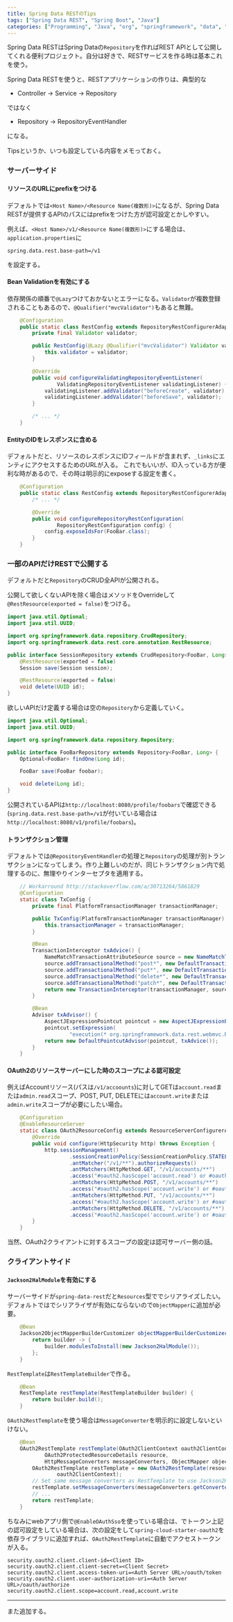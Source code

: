 ```yaml
---
title: Spring Data RESTのTips
tags: ["Spring Data REST", "Spring Boot", "Java"]
categories: ["Programming", "Java", "org", "springframework", "data", "rest"]
---
```



Spring Data RESTはSpring Dataの`Repository`を作ればREST APIとして公開してくれる便利プロジェクト。自分は好きで、RESTサービスを作る時は基本これを使う。

Spring Data RESTを使うと、RESTアプリケーションの作りは、典型的な

* Controller -> Service -> Repository

ではなく

* Repository -> RepositoryEventHandler

になる。

Tipsというか、いつも設定している内容をメモっておく。

### サーバーサイド

#### リソースのURLにprefixをつける

デフォルトでは`<Host Name>/<Resource Name(複数形)>`になるが、Spring Data RESTが提供するAPIのパスにはprefixをつけた方が認可設定とかしやすい。

例えば、`<Host Name>/v1/<Resource Name(複数形)>`にする場合は、`application.properties`に

``` properties
spring.data.rest.base-path=/v1
```

を設定する。

#### Bean Validationを有効にする

依存関係の順番で`@Lazy`つけておかないとエラーになる。`Validator`が複数登録されることもあるので、`@Qualifier("mvcValidator")`もあると無難。

``` java
	@Configuration
	public static class RestConfig extends RepositoryRestConfigurerAdapter {
		private final Validator validator;

		public RestConfig(@Lazy @Qualifier("mvcValidator") Validator validator) {
			this.validator = validator;
		}

		@Override
		public void configureValidatingRepositoryEventListener(
				ValidatingRepositoryEventListener validatingListener) {
			validatingListener.addValidator("beforeCreate", validator);
			validatingListener.addValidator("beforeSave", validator);
		}

		/* ... */
	}
```

#### EntityのIDをレスポンスに含める

デフォルトだと、リソースのレスポンスにIDフィールドが含まれず、`_links`にエンティにアクセスするためのURLが入る。
これでもいいが、ID入っている方が便利な時があるので、その時は明示的にexposeする設定を書く。

``` java
	@Configuration
	public static class RestConfig extends RepositoryRestConfigurerAdapter {
		/* ... */

		@Override
		public void configureRepositoryRestConfiguration(
				RepositoryRestConfiguration config) {
			config.exposeIdsFor(FooBar.class);
		}
	}
```

### 一部のAPIだけRESTで公開する

デフォルトだと`Repository`のCRUD全APIが公開される。

公開して欲しくないAPIを除く場合はメソッドをOverrideして`@RestResource(exported = false)`をつける。

``` java
import java.util.Optional;
import java.util.UUID;

import org.springframework.data.repository.CrudRepository;
import org.springframework.data.rest.core.annotation.RestResource;

public interface SessionRepository extends CrudRepository<FooBar, Long> {
	@RestResource(exported = false)
	Session save(Session session);

	@RestResource(exported = false)
	void delete(UUID id);
}
```

欲しいAPIだけ定義する場合は空の`Repository`から定義していく。

``` java
import java.util.Optional;
import java.util.UUID;

import org.springframework.data.repository.Repository;

public interface FooBarRepository extends Repository<FooBar, Long> {
	Optional<FooBar> findOne(Long id);

	FooBar save(FooBar foobar);

	void delete(Long id);
}
```

公開されているAPIは`http://localhost:8080/profile/foobars`で確認できる(`spring.data.rest.base-path=/v1`が付いている場合は`http://localhost:8080/v1/profile/foobars`)。


#### トランザクション管理

デフォルトでは`@RepositoryEventHandler`の処理と`Repository`の処理が別トランザクションになってしまう。作り上難しいのだが、同じトランザクション内で処理するのに、無理やりインターセプタを適用する。

``` java
	// Workarround http://stackoverflow.com/a/30713264/5861829
	@Configuration
	static class TxConfig {
		private final PlatformTransactionManager transactionManager;

		public TxConfig(PlatformTransactionManager transactionManager) {
			this.transactionManager = transactionManager;
		}

		@Bean
		TransactionInterceptor txAdvice() {
			NameMatchTransactionAttributeSource source = new NameMatchTransactionAttributeSource();
			source.addTransactionalMethod("post*", new DefaultTransactionAttribute());
			source.addTransactionalMethod("put*", new DefaultTransactionAttribute());
			source.addTransactionalMethod("delete*", new DefaultTransactionAttribute());
			source.addTransactionalMethod("patch*", new DefaultTransactionAttribute());
			return new TransactionInterceptor(transactionManager, source);
		}

		@Bean
		Advisor txAdvisor() {
			AspectJExpressionPointcut pointcut = new AspectJExpressionPointcut();
			pointcut.setExpression(
					"execution(* org.springframework.data.rest.webmvc.RepositoryEntityController.*(..))");
			return new DefaultPointcutAdvisor(pointcut, txAdvice());
		}
	}
```

#### OAuth2のリソースサーバーにした時のスコープによる認可設定

例えばAccountリソース(パスは`/v1/accoounts`)に対してGETは`account.read`または`admin.read`スコープ、POST, PUT, DELETEには`account.write`または`admin.write`スコープが必要にしたい場合。

``` java
	@Configuration
	@EnableResourceServer
	static class OAuth2ResourceConfig extends ResourceServerConfigurerAdapter {
		@Override
		public void configure(HttpSecurity http) throws Exception {
			http.sessionManagement()
					.sessionCreationPolicy(SessionCreationPolicy.STATELESS).and()
					.antMatcher("/v1/**").authorizeRequests()
					.antMatchers(HttpMethod.GET, "/v1/accounts/**")
					.access("#oauth2.hasScope('account.read') or #oauth2.hasScope('admin.read')")
					.antMatchers(HttpMethod.POST, "/v1/accounts/**")
					.access("#oauth2.hasScope('account.write') or #oauth2.hasScope('admin.write')")
					.antMatchers(HttpMethod.PUT, "/v1/accounts/**")
					.access("#oauth2.hasScope('account.write') or #oauth2.hasScope('admin.write')")
					.antMatchers(HttpMethod.DELETE, "/v1/accounts/**")
					.access("#oauth2.hasScope('account.write') or #oauth2.hasScope('admin.write')");
		}
	}
```

当然、OAuth2クライアントに対するスコープの設定は認可サーバー側の話。

### クライアントサイド

#### `Jackson2HalModule`を有効にする

サーバーサイドが`spring-data-rest`だと`Resources`型ででシリアライズしたい。デフォルトではでシリアライザが有効にならないので`ObjectMapper`に追加が必要。

``` java
	@Bean
	Jackson2ObjectMapperBuilderCustomizer objectMapperBuilderCustomizer() {
		return builder -> {
			builder.modulesToInstall(new Jackson2HalModule());
		};
	}
```

`RestTemplate`は`RestTemplateBuilder`で作る。

``` java
	@Bean
	RestTemplate restTemplate(RestTemplateBuilder builder) {
		return builder.build();
	}
```

`OAuth2RestTemplate`を使う場合は`MessageConverter`を明示的に設定しないといけない。

``` java
	@Bean
	OAuth2RestTemplate restTemplate(OAuth2ClientContext oauth2ClientContext,
			OAuth2ProtectedResourceDetails resource,
			HttpMessageConverters messageConverters, ObjectMapper objectMapper) {
		OAuth2RestTemplate restTemplate = new OAuth2RestTemplate(resource,
				oauth2ClientContext);
		// Set same message converters as RestTemplate to use Jackson2HalModule
		restTemplate.setMessageConverters(messageConverters.getConverters());
		// ...
		return restTemplate;
	}
```

ちなみにwebアプリ側で`@EnableOAuthSso`を使っている場合は、でトークン上記の認可設定をしている場合は、次の設定をして`spring-cloud-starter-oauth2`を依存ライブラリに追加すれば、`OAuth2RestTemplate`に自動でアクセストークンが入る。

``` properties
security.oauth2.client.client-id=<Client ID>
security.oauth2.client.client-secret=<Client Secret>
security.oauth2.client.access-token-uri=<Auth Server URL>/oauth/token
security.oauth2.client.user-authorization-uri=<Auth Server URL>/oauth/authorize
security.oauth2.client.scope=account.read,account.write
```

---

また追加する。

